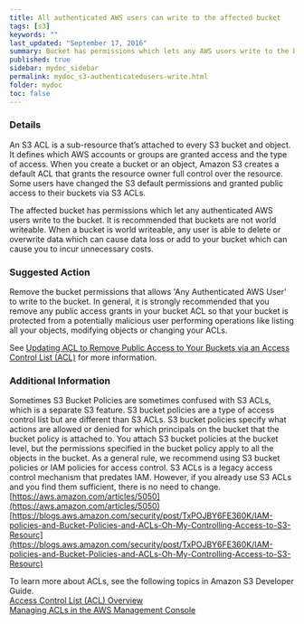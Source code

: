 ```yaml
---
title: All authenticated AWS users can write to the affected bucket
tags: [s3]
keywords: ""
last_updated: "September 17, 2016"
summary: Bucket has permissions which lets any AWS users write to the bucket.
published: true
sidebar: mydoc_sidebar
permalink: mydoc_s3-authenticatedusers-write.html
folder: mydoc
toc: false
---
```


### Details   
An S3 ACL is a sub-resource that’s attached to every S3 bucket and object. It defines which AWS accounts or groups are granted access and the type of access. When you create a bucket or an object, Amazon S3 creates a default ACL that grants the resource owner full control over the resource. Some users have changed the S3 default permissions and granted public access to their buckets via S3 ACLs.  

The affected bucket has permissions which let any authenticated AWS users write to the bucket. It is recommended that buckets are not world writeable. When a bucket is world writeable, any user is able to delete or overwrite data which can cause data loss or add to your bucket which can cause you to incur unnecessary costs.  

### Suggested Action  
Remove the bucket permissions that allows 'Any Authenticated AWS User' to write to the bucket. In general, it is strongly recommended that you remove any public access grants in your bucket ACL so that your bucket is protected from a potentially malicious user performing operations like listing all your objects, modifying objects or changing your ACLs.  

See [Updating ACL to Remove Public Access to Your Buckets via an Access Control List (ACL)](https://aws.amazon.com/articles/5050) for more information.  

### Additional Information  
Sometimes S3 Bucket Policies are sometimes confused with S3 ACLs, which is a separate S3 feature. S3 bucket policies are a type of access control list but are different than S3 ACLs. S3 bucket policies specify what actions are allowed or denied for which principals on the bucket that the bucket policy is attached to. You attach S3 bucket policies at the bucket level, but the permissions specified in the bucket policy apply to all the objects in the bucket. As a general rule, we recommend using S3 bucket policies or IAM policies for access control. S3 ACLs is a legacy access control mechanism that predates IAM. However, if you already use S3 ACLs and you find them sufficient, there is no need to change.
[https://aws.amazon.com/articles/5050](https://aws.amazon.com/articles/5050)  
[https://blogs.aws.amazon.com/security/post/TxPOJBY6FE360K/IAM-policies-and-Bucket-Policies-and-ACLs-Oh-My-Controlling-Access-to-S3-Resourc](https://blogs.aws.amazon.com/security/post/TxPOJBY6FE360K/IAM-policies-and-Bucket-Policies-and-ACLs-Oh-My-Controlling-Access-to-S3-Resourc)  

To learn more about ACLs, see the following topics in Amazon S3 Developer Guide.  
[Access Control List (ACL) Overview](http://docs.amazonwebservices.com/AmazonS3/latest/dev/ACLOverview.html)  
[Managing ACLs in the AWS Management Console](http://docs.amazonwebservices.com/AmazonS3/latest/dev/ManageACLsUsingConsole.html)
